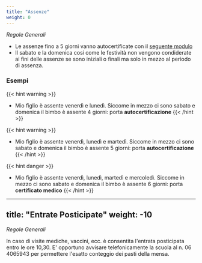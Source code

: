 ```yaml
---
title: "Assenze"
weight: 0
---
```


*Regole Generali*

- Le assenze fino a 5 giorni vanno autocertificate con il <a href="/circolari/Circolare n.23 -Oggetto_ Giustificazione per assenze alunni di 3 - 5 giorni.pdf">seguente modulo</a> 
- Il sabato e la domenica cosi come le festività non vengono condiderate ai fini delle assenze se sono iniziali o finali ma solo in mezzo al periodo di assenza.

### Esempi

{{< hint warning >}}
- Mio figlio è assente venerdì e lunedì. Siccome in mezzo ci sono sabato e domenica il bimbo è assente 4 giorni: porta **autocertificazione**
{{< /hint >}}

{{< hint warning >}}
- Mio figlio è assente venerdì, lunedì e martedì. Siccome in mezzo ci sono sabato e domenica il bimbo è assente 5 giorni: porta **autocertificazione**
{{< /hint >}}

{{< hint danger >}}
- Mio figlio è assente venerdì, lunedì, martedì e mercoledì. Siccome in mezzo ci sono sabato e domenica il bimbo è assente 6 giorni: porta **certificato medico**
{{< /hint >}}


---
title: "Entrate Posticipate"
weight: -10
---

*Regole Generali*

In caso di visite mediche, vaccini, ecc. è consentita l'entrata posticipata entro le ore 10,30.
E' opportuno avvisare telefonicamente la scuola al n. 06 4065943 per permettere l'esatto conteggio dei pasti della mensa.

